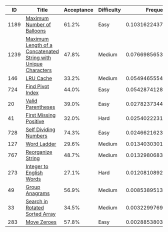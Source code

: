 |ID|Title|Acceptance|Difficulty|Frequency|
|----|-----|----|---|---|
|1189|[Maximum Number of Balloons]( https://leetcode.com/problems/maximum-number-of-balloons)|61.2%|Easy|0.10316224371942753|
|1239|[Maximum Length of a Concatenated String with Unique Characters]( https://leetcode.com/problems/maximum-length-of-a-concatenated-string-with-unique-characters)|47.8%|Medium|0.0766985653316095|
|146|[LRU Cache]( https://leetcode.com/problems/lru-cache)|33.2%|Medium|0.054946555458745445|
|724|[Find Pivot Index]( https://leetcode.com/problems/find-pivot-index)|44.0%|Easy|0.05428741283782842|
|20|[Valid Parentheses]( https://leetcode.com/problems/valid-parentheses)|39.0%|Easy|0.02782373445001039|
|41|[First Missing Positive]( https://leetcode.com/problems/first-missing-positive)|32.0%|Hard|0.02540222313806603|
|728|[Self Dividing Numbers]( https://leetcode.com/problems/self-dividing-numbers)|74.3%|Easy|0.024662162384069|
|127|[Word Ladder]( https://leetcode.com/problems/word-ladder)|29.6%|Medium|0.013403030127340374|
|767|[Reorganize String]( https://leetcode.com/problems/reorganize-string)|48.7%|Medium|0.01329806830463147|
|273|[Integer to English Words]( https://leetcode.com/problems/integer-to-english-words)|27.1%|Hard|0.012081089250339716|
|49|[Group Anagrams]( https://leetcode.com/problems/group-anagrams)|56.9%|Medium|0.008538951314232168|
|33|[Search in Rotated Sorted Array]( https://leetcode.com/problems/search-in-rotated-sorted-array)|34.5%|Medium|0.003229976968332634|
|283|[Move Zeroes]( https://leetcode.com/problems/move-zeroes)|57.8%|Easy|0.0028853803470673955|
